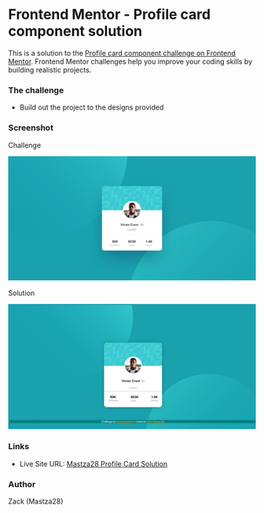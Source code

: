 # Frontend Mentor - Profile card component solution

This is a solution to the [Profile card component challenge on Frontend Mentor](https://www.frontendmentor.io/challenges/profile-card-component-cfArpWshJ). Frontend Mentor challenges help you improve your coding skills by building realistic projects. 


### The challenge

- Build out the project to the designs provided


### Screenshot

Challenge

![](design/desktop-design.jpg)


Solution

![](/images/Home-Page.JPG)


### Links


- Live Site URL: [Mastza28 Profile Card Solution](https://mastza28.github.io/profile-card-component-main/)


### Author

Zack (Mastza28)